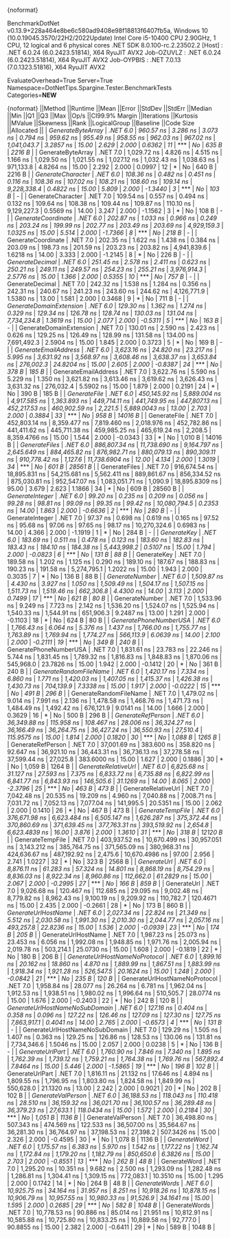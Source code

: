 {noformat}

BenchmarkDotNet v0.13.9+228a464e8be6c580ad9408e98f18813f6407fb5a, Windows 10 (10.0.19045.3570/22H2/2022Update)
Intel Core i5-10400 CPU 2.90GHz, 1 CPU, 12 logical and 6 physical cores
.NET SDK 8.0.100-rc.2.23502.2
  [Host]     : .NET 6.0.24 (6.0.2423.51814), X64 RyuJIT AVX2
  Job-OZUVLZ : .NET 6.0.24 (6.0.2423.51814), X64 RyuJIT AVX2
  Job-OYPBIS : .NET 7.0.13 (7.0.1323.51816), X64 RyuJIT AVX2

EvaluateOverhead=True  Server=True  Namespace=DotNetTips.Spargine.Tester.BenchmarkTests  
Categories=**NEW**  

{noformat}
||Method                         ||Runtime  ||Mean          ||Error         ||StdDev        ||StdErr       ||Median        ||Min           ||Q1            ||Q3            ||Max             ||Op/s         ||CI99.9% Margin ||Iterations ||Kurtosis ||MValue ||Skewness ||Rank ||LogicalGroup ||Baseline ||Code Size ||Allocated ||
| *GenerateByteArray*              | *.NET 6.0* |     *960.57 ns* |      *3.286 ns* |      *3.073 ns* |     *0.794 ns* |     *959.62 ns* |     *955.49 ns* |     *958.55 ns* |     *962.03 ns* |       *967.02 ns* |  *1,041,043.7* |      *3.2857 ns* |      *15.00* |    *2.629* |  *2.000* |   *0.6362* |   *11* | ***            | *No*       |     *635 B* |    *2216 B* |
| GenerateByteArray              | .NET 7.0 |   1,029.72 ns |      4.826 ns |      4.515 ns |     1.166 ns |   1,029.50 ns |   1,021.55 ns |   1,027.12 ns |   1,032.43 ns |     1,038.63 ns |    971,133.8 |      4.8264 ns |      15.00 |    2.292 |  2.000 |   0.0997 |   12 | *            | No       |     640 B |    2216 B |
| *GenerateCharacter*              | *.NET 6.0* |     *108.36 ns* |      *0.482 ns* |      *0.451 ns* |     *0.116 ns* |     *108.36 ns* |     *107.02 ns* |     *108.21 ns* |     *108.60 ns* |       *109.14 ns* |  *9,228,338.4* |      *0.4822 ns* |      *15.00* |    *5.809* |  *2.000* |  *-1.3440* |    *3* | ***            | *No*       |     *103 B* |         *-* |
| GenerateCharacter              | .NET 7.0 |     109.54 ns |      0.557 ns |      0.494 ns |     0.132 ns |     109.64 ns |     108.38 ns |     109.44 ns |     109.87 ns |       110.10 ns |  9,129,227.3 |      0.5569 ns |      14.00 |    3.247 |  2.000 |  -1.1562 |    3 | *            | No       |     108 B |         - |
| *GenerateCoordinate*             | *.NET 6.0* |     *202.87 ns* |      *1.033 ns* |      *0.966 ns* |     *0.249 ns* |     *203.24 ns* |     *199.99 ns* |     *202.77 ns* |     *203.49 ns* |       *203.69 ns* |  *4,929,159.3* |      *1.0325 ns* |      *15.00* |    *5.514* |  *2.000* |  *-1.7366* |    *8* | ***            | *No*       |     *218 B* |         *-* |
| GenerateCoordinate             | .NET 7.0 |     202.35 ns |      1.622 ns |      1.438 ns |     0.384 ns |     203.09 ns |     198.73 ns |     201.59 ns |     203.23 ns |       203.82 ns |  4,941,839.6 |      1.6218 ns |      14.00 |    3.333 |  2.000 |  -1.2145 |    8 | *            | No       |     226 B |         - |
| *GenerateDecimal*                | *.NET 6.0* |     *251.45 ns* |      *2.578 ns* |      *2.411 ns* |     *0.623 ns* |     *250.21 ns* |     *249.11 ns* |     *249.57 ns* |     *254.23 ns* |       *255.21 ns* |  *3,976,914.3* |      *2.5776 ns* |      *15.00* |    *1.366* |  *2.000* |   *0.5355* |   *10* | ***            | *No*       |     *757 B* |         *-* |
| GenerateDecimal                | .NET 7.0 |     242.32 ns |      1.538 ns |      1.284 ns |     0.356 ns |     242.31 ns |     240.67 ns |     241.23 ns |     243.60 ns |       244.62 ns |  4,126,771.9 |      1.5380 ns |      13.00 |    1.581 |  2.000 |   0.3468 |    9 | *            | No       |     711 B |         - |
| *GenerateDomainExtension*        | *.NET 6.0* |     *129.30 ns* |      *1.362 ns* |      *1.274 ns* |     *0.329 ns* |     *129.34 ns* |     *126.78 ns* |     *128.74 ns* |     *130.03 ns* |       *131.04 ns* |  *7,734,234.8* |      *1.3619 ns* |      *15.00* |    *2.077* |  *2.000* |  *-0.5311* |    *5* | ***            | *No*       |     *163 B* |         *-* |
| GenerateDomainExtension        | .NET 7.0 |     130.01 ns |      2.590 ns |      2.423 ns |     0.626 ns |     129.25 ns |     126.49 ns |     128.99 ns |     131.58 ns |       134.00 ns |  7,691,492.3 |      2.5904 ns |      15.00 |    1.845 |  2.000 |   0.3723 |    5 | *            | No       |     169 B |         - |
| *GenerateEmailAddress*           | *.NET 6.0* |   *3,623.16 ns* |     *24.820 ns* |     *23.217 ns* |     *5.995 ns* |   *3,631.92 ns* |   *3,568.97 ns* |   *3,608.46 ns* |   *3,638.37 ns* |     *3,653.84 ns* |    *276,002.3* |     *24.8204 ns* |      *15.00* |    *2.605* |  *2.000* |  *-0.8387* |   *24* | ***            | *No*       |     *378 B* |     *185 B* |
| GenerateEmailAddress           | .NET 7.0 |   3,622.76 ns |      5.590 ns |      5.229 ns |     1.350 ns |   3,621.82 ns |   3,613.46 ns |   3,619.62 ns |   3,626.43 ns |     3,631.32 ns |    276,032.4 |      5.5902 ns |      15.00 |    1.879 |  2.000 |   0.2191 |   24 | *            | No       |     390 B |     185 B |
| *GenerateFile*                   | *.NET 6.0* | *450,145.92 ns* |  *5,889.004 ns* |  *4,917.585 ns* | *1,363.893 ns* | *449,714.11 ns* | *441,749.95 ns* | *447,807.13 ns* | *452,217.53 ns* |   *460,902.59 ns* |      *2,221.5* |  *5,889.0043 ns* |      *13.00* |    *2.703* |  *2.000* |   *0.3884* |   *33* | ***            | *No*       |     *958 B* |   *14016 B* |
| GenerateFile                   | .NET 7.0 | 452,803.14 ns |  8,359.477 ns |  7,819.460 ns | 2,018.976 ns | 452,782.86 ns | 441,411.62 ns | 445,711.38 ns | 459,985.25 ns |   465,619.24 ns |      2,208.5 |  8,359.4766 ns |      15.00 |    1.544 |  2.000 |  -0.0343 |   33 | *            | No       |   1,010 B |   14016 B |
| *GenerateFiles*                  | *.NET 6.0* | *886,807.34 ns* | *11,738.690 ns* |  *9,164.797 ns* | *2,645.649 ns* | *884,465.82 ns* | *876,982.71 ns* | *880,079.13 ns* | *890,309.11 ns* |   *910,778.42 ns* |      *1,127.6* | *11,738.6904 ns* |      *12.00* |    *4.134* |  *2.000* |   *1.3019* |   *34* | ***            | *No*       |     *601 B* |   *28561 B* |
| GenerateFiles                  | .NET 7.0 | 916,674.54 ns | 18,895.831 ns | 54,215.681 ns | 5,562.411 ns | 889,861.67 ns | 856,334.52 ns | 875,030.81 ns | 952,547.07 ns | 1,083,051.71 ns |      1,090.9 | 18,895.8309 ns |      95.00 |    3.679 |  2.623 |   1.1866 |   34 | *            | No       |     609 B |   28560 B |
| *GenerateInteger*                | *.NET 6.0* |      *99.20 ns* |      *0.235 ns* |      *0.209 ns* |     *0.056 ns* |      *99.28 ns* |      *98.81 ns* |      *99.09 ns* |      *99.35 ns* |        *99.42 ns* | *10,080,794.5* |      *0.2353 ns* |      *14.00* |    *1.863* |  *2.000* |  *-0.6636* |    *2* | ***            | *No*       |     *280 B* |         *-* |
| GenerateInteger                | .NET 7.0 |      97.37 ns |      0.698 ns |      0.619 ns |     0.165 ns |      97.52 ns |      95.68 ns |      97.06 ns |      97.65 ns |        98.17 ns | 10,270,324.6 |      0.6983 ns |      14.00 |    4.366 |  2.000 |  -1.1919 |    1 | *            | No       |     284 B |         - |
| *GenerateKey*                    | *.NET 6.0* |     *183.69 ns* |      *0.511 ns* |      *0.478 ns* |     *0.123 ns* |     *183.60 ns* |     *182.83 ns* |     *183.43 ns* |     *184.10 ns* |       *184.38 ns* |  *5,443,998.2* |      *0.5107 ns* |      *15.00* |    *1.794* |  *2.000* |  *-0.0823* |    *6* | ***            | *No*       |     *131 B* |      *88 B* |
| GenerateKey                    | .NET 7.0 |     189.58 ns |      1.202 ns |      1.125 ns |     0.290 ns |     189.10 ns |     187.67 ns |     188.83 ns |     190.23 ns |       191.58 ns |  5,274,795.1 |      1.2022 ns |      15.00 |    1.943 |  2.000 |   0.3035 |    7 | *            | No       |     136 B |      88 B |
| *GenerateNumber*                 | *.NET 6.0* |   *1,509.87 ns* |      *4.430 ns* |      *3.927 ns* |     *1.050 ns* |   *1,509.49 ns* |   *1,504.17 ns* |   *1,507.15 ns* |   *1,511.73 ns* |     *1,519.46 ns* |    *662,306.8* |      *4.4300 ns* |      *14.00* |    *3.113* |  *2.000* |   *0.7499* |   *17* | ***            | *No*       |     *621 B* |      *80 B* |
| GenerateNumber                 | .NET 7.0 |   1,533.96 ns |      9.249 ns |      7.723 ns |     2.142 ns |   1,536.20 ns |   1,524.07 ns |   1,525.94 ns |   1,540.33 ns |     1,544.91 ns |    651,906.3 |      9.2487 ns |      13.00 |    1.291 |  2.000 |  -0.1103 |   18 | *            | No       |     624 B |      80 B |
| *GeneratePhoneNumberUSA*         | *.NET 6.0* |   *1,766.43 ns* |      *6.064 ns* |      *5.376 ns* |     *1.437 ns* |   *1,766.00 ns* |   *1,755.77 ns* |   *1,763.89 ns* |   *1,769.94 ns* |     *1,774.27 ns* |    *566,113.9* |      *6.0639 ns* |      *14.00* |    *2.100* |  *2.000* |  *-0.2111* |   *19* | ***            | *No*       |     *349 B* |     *240 B* |
| GeneratePhoneNumberUSA         | .NET 7.0 |   1,831.61 ns |     23.783 ns |     22.246 ns |     5.744 ns |   1,831.45 ns |   1,789.32 ns |   1,816.83 ns |   1,848.83 ns |     1,870.06 ns |    545,968.0 |     23.7826 ns |      15.00 |    1.942 |  2.000 |  -0.1412 |   20 | *            | No       |     361 B |     240 B |
| *GenerateRandomFileName*         | *.NET 6.0* |   *1,420.17 ns* |      *7.334 ns* |      *6.860 ns* |     *1.771 ns* |   *1,420.03 ns* |   *1,407.05 ns* |   *1,415.37 ns* |   *1,426.38 ns* |     *1,430.73 ns* |    *704,139.9* |      *7.3338 ns* |      *15.00* |    *1.917* |  *2.000* |  *-0.0222* |   *15* | ***            | *No*       |     *491 B* |     *296 B* |
| GenerateRandomFileName         | .NET 7.0 |   1,479.02 ns |      9.014 ns |      7.991 ns |     2.136 ns |   1,478.58 ns |   1,468.76 ns |   1,471.73 ns |   1,484.49 ns |     1,492.42 ns |    676,121.9 |      9.0141 ns |      14.00 |    1.666 |  2.000 |   0.3629 |   16 | *            | No       |     500 B |     296 B |
| *GenerateRefPerson*              | *.NET 6.0* |  *36,349.88 ns* |    *115.958 ns* |    *108.467 ns* |    *28.006 ns* |  *36,324.27 ns* |  *36,166.49 ns* |  *36,264.75 ns* |  *36,427.24 ns* |    *36,550.93 ns* |     *27,510.4* |    *115.9575 ns* |      *15.00* |    *1.814* |  *2.000* |   *0.1820* |   *30* | ***            | *No*       |   *1,088 B* |    *1265 B* |
| GenerateRefPerson              | .NET 7.0 |  37,001.69 ns |    383.600 ns |    358.820 ns |    92.647 ns |  36,921.10 ns |  36,443.31 ns |  36,736.13 ns |  37,278.58 ns |    37,599.44 ns |     27,025.8 |    383.6000 ns |      15.00 |    1.627 |  2.000 |   0.1886 |   30 | *            | No       |   1,059 B |    1264 B |
| *GenerateRelativeUrl*            | *.NET 6.0* |   *6,825.68 ns* |     *31.127 ns* |     *27.593 ns* |     *7.375 ns* |   *6,833.72 ns* |   *6,735.88 ns* |   *6,822.99 ns* |   *6,841.77 ns* |     *6,843.93 ns* |    *146,505.6* |     *31.1269 ns* |      *14.00* |    *8.065* |  *2.000* |  *-2.3796* |   *25* | ***            | *No*       |     *463 B* |     *473 B* |
| GenerateRelativeUrl            | .NET 7.0 |   7,042.48 ns |     20.535 ns |     19.209 ns |     4.960 ns |   7,040.88 ns |   7,008.71 ns |   7,031.72 ns |   7,052.13 ns |     7,077.04 ns |    141,995.5 |     20.5351 ns |      15.00 |    2.062 |  2.000 |   0.1410 |   26 | *            | No       |     467 B |     473 B |
| *GenerateTempFile*               | *.NET 6.0* | *376,671.98 ns* |  *6,623.484 ns* |  *6,505.147 ns* | *1,626.287 ns* | *375,372.44 ns* | *370,860.69 ns* | *371,639.45 ns* | *377,763.31 ns* |   *393,519.92 ns* |      *2,654.8* |  *6,623.4839 ns* |      *16.00* |    *3.876* |  *2.000* |   *1.3610* |   *31* | ***            | *No*       |     *318 B* |   *12120 B* |
| GenerateTempFile               | .NET 7.0 | 403,937.52 ns | 10,670.499 ns | 30,957.051 ns | 3,143.212 ns | 385,764.75 ns | 371,565.09 ns | 380,968.31 ns | 424,636.67 ns |   487,192.92 ns |      2,475.6 | 10,670.4986 ns |      97.00 |    2.956 |  2.741 |   1.0227 |   32 | *            | No       |     323 B |    2568 B |
| *GenerateUrl*                    | *.NET 6.0* |   *8,876.11 ns* |     *61.283 ns* |     *57.324 ns* |    *14.801 ns* |   *8,868.19 ns* |   *8,754.29 ns* |   *8,836.03 ns* |   *8,922.34 ns* |     *8,960.86 ns* |    *112,662.0* |     *61.2829 ns* |      *15.00* |    *2.067* |  *2.000* |  *-0.2995* |   *27* | ***            | *No*       |     *166 B* |     *859 B* |
| GenerateUrl                    | .NET 7.0 |   9,026.68 ns |    120.467 ns |    112.685 ns |    29.095 ns |   9,002.48 ns |   8,779.82 ns |   8,962.43 ns |   9,100.19 ns |     9,209.92 ns |    110,782.7 |    120.4671 ns |      15.00 |    2.435 |  2.000 |  -0.2661 |   28 | *            | No       |     173 B |     860 B |
| *GenerateUrlHostName*            | *.NET 6.0* |   *2,027.34 ns* |     *22.824 ns* |     *21.349 ns* |     *5.512 ns* |   *2,030.58 ns* |   *1,991.30 ns* |   *2,010.30 ns* |   *2,044.77 ns* |     *2,057.16 ns* |    *493,257.8* |     *22.8236 ns* |      *15.00* |    *1.536* |  *2.000* |  *-0.0939* |   *23* | ***            | *No*       |     *174 B* |     *205 B* |
| GenerateUrlHostName            | .NET 7.0 |   1,987.23 ns |     25.073 ns |     23.453 ns |     6.056 ns |   1,992.08 ns |   1,948.85 ns |   1,971.76 ns |   2,005.94 ns |     2,019.78 ns |    503,214.1 |     25.0730 ns |      15.00 |    1.608 |  2.000 |  -0.1819 |   22 | *            | No       |     180 B |     206 B |
| *GenerateUrlHostNameNoProtocol*  | *.NET 6.0* |   *1,899.16 ns* |     *20.162 ns* |     *18.860 ns* |     *4.870 ns* |   *1,889.99 ns* |   *1,867.51 ns* |   *1,883.99 ns* |   *1,918.34 ns* |     *1,921.28 ns* |    *526,547.5* |     *20.1624 ns* |      *15.00* |    *1.248* |  *2.000* |  *-0.0842* |   *21* | ***            | *No*       |     *235 B* |     *120 B* |
| GenerateUrlHostNameNoProtocol  | .NET 7.0 |   1,958.84 ns |     28.077 ns |     26.264 ns |     6.781 ns |   1,962.04 ns |   1,912.53 ns |   1,938.51 ns |   1,980.02 ns |     1,996.64 ns |    510,505.7 |     28.0774 ns |      15.00 |    1.676 |  2.000 |  -0.2403 |   22 | *            | No       |     242 B |     120 B |
| *GenerateUrlHostNameNoSubDomain* | *.NET 6.0* |     *127.16 ns* |      *0.404 ns* |      *0.358 ns* |     *0.096 ns* |     *127.22 ns* |     *126.46 ns* |     *127.09 ns* |     *127.30 ns* |       *127.75 ns* |  *7,863,917.1* |      *0.4041 ns* |      *14.00* |    *2.765* |  *2.000* |  *-0.6573* |    *4* | ***            | *No*       |     *131 B* |         *-* |
| GenerateUrlHostNameNoSubDomain | .NET 7.0 |     129.29 ns |      1.505 ns |      1.407 ns |     0.363 ns |     129.25 ns |     126.86 ns |     128.53 ns |     130.06 ns |       131.81 ns |  7,734,346.6 |      1.5046 ns |      15.00 |    2.057 |  2.000 |   0.0238 |    5 | *            | No       |     136 B |         - |
| *GenerateUrlPart*                | *.NET 6.0* |   *1,760.90 ns* |      *7.846 ns* |      *7.340 ns* |     *1.895 ns* |   *1,762.39 ns* |   *1,739.12 ns* |   *1,759.21 ns* |   *1,764.38 ns* |     *1,769.76 ns* |    *567,892.4* |      *7.8464 ns* |      *15.00* |    *5.446* |  *2.000* |  *-1.5865* |   *19* | ***            | *No*       |     *196 B* |     *102 B* |
| GenerateUrlPart                | .NET 7.0 |   1,816.11 ns |     21.132 ns |     17.646 ns |     4.894 ns |   1,809.55 ns |   1,796.95 ns |   1,803.80 ns |   1,824.58 ns |     1,849.99 ns |    550,628.0 |     21.1320 ns |      13.00 |    2.242 |  2.000 |   0.9021 |   20 | *            | No       |     202 B |     102 B |
| *GenerateValPerson*              | *.NET 6.0* |  *36,188.53 ns* |    *118.043 ns* |    *110.418 ns* |    *28.510 ns* |  *36,159.32 ns* |  *36,021.70 ns* |  *36,100.57 ns* |  *36,289.48 ns* |    *36,379.23 ns* |     *27,633.1* |    *118.0434 ns* |      *15.00* |    *1.572* |  *2.000* |   *0.2184* |   *30* | ***            | *No*       |   *1,051 B* |    *1136 B* |
| GenerateValPerson              | .NET 7.0 |  36,498.80 ns |    507.343 ns |    474.569 ns |   122.533 ns |  36,507.00 ns |  35,564.67 ns |  36,281.30 ns |  36,764.97 ns |    37,198.53 ns |     27,398.2 |    507.3426 ns |      15.00 |    2.326 |  2.000 |  -0.4595 |   30 | *            | No       |   1,078 B |    1136 B |
| *GenerateWord*                   | *.NET 6.0* |   *1,175.57 ns* |      *6.383 ns* |      *5.970 ns* |     *1.542 ns* |   *1,177.22 ns* |   *1,162.74 ns* |   *1,172.84 ns* |   *1,179.20 ns* |     *1,182.79 ns* |    *850,650.6* |      *6.3826 ns* |      *15.00* |    *2.703* |  *2.000* |  *-0.8551* |   *13* | ***            | *No*       |     *262 B* |      *48 B* |
| GenerateWord                   | .NET 7.0 |   1,295.20 ns |     10.351 ns |      9.682 ns |     2.500 ns |   1,293.09 ns |   1,282.48 ns |   1,286.81 ns |   1,304.41 ns |     1,309.15 ns |    772,083.1 |     10.3510 ns |      15.00 |    1.295 |  2.000 |   0.1742 |   14 | *            | No       |     264 B |      48 B |
| *GenerateWords*                  | *.NET 6.0* |  *10,925.75 ns* |     *34.164 ns* |     *31.957 ns* |     *8.251 ns* |  *10,918.26 ns* |  *10,878.15 ns* |  *10,906.79 ns* |  *10,957.55 ns* |    *10,980.33 ns* |     *91,526.9* |     *34.1641 ns* |      *15.00* |    *1.595* |  *2.000* |   *0.2685* |   *29* | ***            | *No*       |     *582 B* |    *1048 B* |
| GenerateWords                  | .NET 7.0 |  10,778.53 ns |     90.886 ns |     85.014 ns |    21.951 ns |  10,812.91 ns |  10,585.88 ns |  10,725.80 ns |  10,833.25 ns |    10,889.58 ns |     92,777.0 |     90.8855 ns |      15.00 |    2.382 |  2.000 |  -0.6411 |   29 | *            | No       |     589 B |    1048 B |
